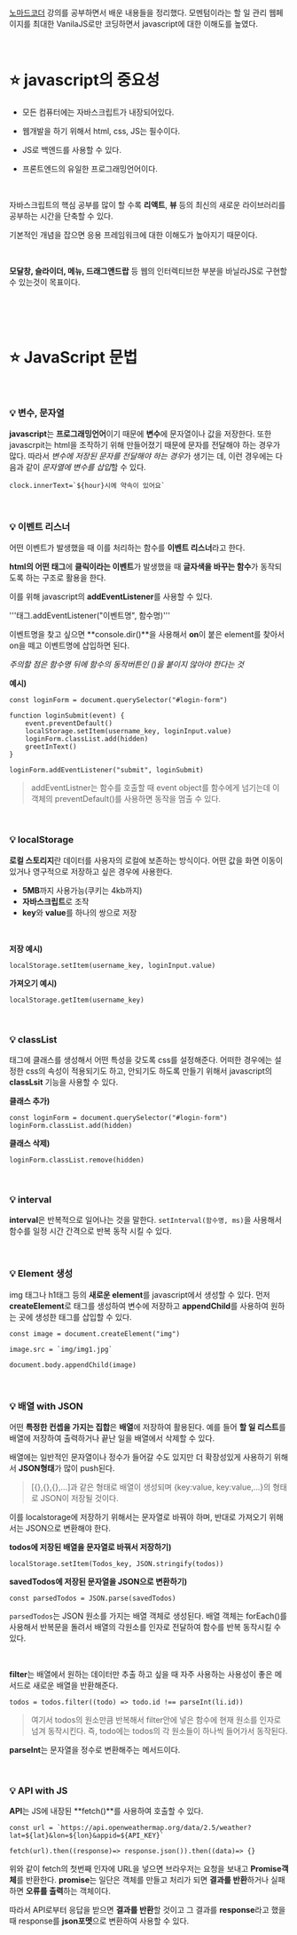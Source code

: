 <br>

[노마드코더](https://nomadcoders.co/javascript-for-beginners) 강의를 공부하면서 배운 내용들을 정리했다. 모멘텀이라는 할 일 관리 웹페이지를 최대한 VanilaJS로만 코딩하면서 javascript에 대한 이해도를 높였다.

<br>

# :star: javascript의 중요성

+ 모든 컴퓨터에는 자바스크립트가 내장되어있다.

+ 웹개발을 하기 위해서 html, css, JS는 필수이다.

+ JS로 백엔드를 사용할 수 있다.

+ 프론트엔드의 유일한 프로그래밍언어이다.

<br>

자바스크립트의 핵심 공부를 많이 할 수록 **리액트**, **뷰** 등의 최신의 새로운 라이브러리를 공부하는 시간을 단축할 수 있다.

기본적인 개념을 잡으면 응용 프레임워크에 대한 이해도가 높아지기 때문이다.

<br>

**모달창, 슬라이더, 메뉴, 드래그앤드랍** 등 웹의 인터렉티브한 부분을 바닐라JS로 구현할 수 있는것이 목표이다.

<br>

<br>

<br>

# :star: JavaScript 문법

<br>

### :bulb: 변수, 문자열

**javascript**는 **프로그래밍언어**이기 때문에 **변수**에 문자열이나 값을 저장한다.
또한 javascrpit는 html을 조작하기 위해 만들어졌기 때문에 문자를 전달해야 하는 경우가 많다. 따라서 *변수에 저장된 문자를 전달해야 하는 경우*가 생기는 데, 이런 경우에는 다음과 같이 *문자열에 변수를 삽입*할 수 있다.

```
clock.innerText=`${hour}시에 약속이 있어요`
```

<br>

### :bulb: 이벤트 리스너

어떤 이벤트가 발생했을 때 이를 처리하는 함수를 **이벤트 리스너**라고 한다.

**html의 어떤 태그**에 **클릭이라는 이벤트**가 발생했을 때 **글자색을 바꾸는 함수**가 동작되도록 하는 구조로 활용을 한다.

이를 위해 javascript의 **addEventListener**를 사용할 수 있다.

'''태그.addEventListener("이벤트명", 함수명)'''

이벤트명을 찾고 싶으면 **console.dir()**을 사용해서 **on**이 붙은 element를 찾아서 on을 떼고 이벤트명에 삽입하면 된다.

*주의할 점은 함수명 뒤에 함수의 동작버튼인 ()을 붙이지 않아야 한다는 것*

**예시)**

```
const loginForm = document.querySelector("#login-form")

function loginSubmit(event) {
    event.preventDefault()
    localStorage.setItem(username_key, loginInput.value)
    loginForm.classList.add(hidden)
    greetInText()
}

loginForm.addEventListener("submit", loginSubmit)
```

> addEventListner는 함수를 호출할 때 event object를 함수에게 넘기는데 이 객체의 preventDefault()를 사용하면 동작을 멈출 수 있다.

<br>

### :bulb: localStorage

**로컬 스토리지**란 데이터를 사용자의 로컬에 보존하는 방식이다.
어떤 값을 화면 이동이 있거나 영구적으로 저장하고 싶은 경우에 사용한다.

+ **5MB**까지 사용가능(쿠키는 4kb까지)
+ **자바스크립트**로 조작
+ **key**와 **value**를 하나의 쌍으로 저장

<br>

**저장 예시)**
```
localStorage.setItem(username_key, loginInput.value)
```

**가져오기 예시)**
```
localStorage.getItem(username_key)
```

<br>

### :bulb: classList

태그에 클래스를 생성해서 어떤 특성을 갖도록 css를 설정해준다. 어떠한 경우에는 설정한 css의 속성이 적용되기도 하고, 안되기도 하도록 만들기 위해서 javascript의 **classLsit** 기능을 사용할 수 있다.


**클래스 추가)**
```
const loginForm = document.querySelector("#login-form")
loginForm.classList.add(hidden)
```

**클래스 삭제)**
```
loginForm.classList.remove(hidden)
```

<br>

### :bulb: interval

**interval**은 반복적으로 일어나는 것을 말한다. 
```setInterval(함수명, ms)```을 사용해서 함수를 일정 시간 간격으로 반복 동작 시킬 수 있다.

<br>

### :bulb: Element 생성

img 태그나 h1태그 등의 **새로운 element**를 javascript에서 생성할 수 있다. 먼저 **createElement**로 태그를 생성하여 변수에 저장하고 **appendChild**를 사용하여 원하는 곳에 생성한 태그를 삽입할 수 있다.

```
const image = document.createElement("img")

image.src = `img/img1.jpg`

document.body.appendChild(image)
```

<br>

### :bulb: 배열 with JSON

어떤 **특정한 컨셉을 가지는 집합**은 **배열**에 저장하여 활용된다.
예를 들어 **할 일 리스트**를 배열에 저장하여 출력하거나 끝난 일을 배열에서 삭제할 수 있다.

배열에는 일반적인 문자열이나 정수가 들어갈 수도 있지만 더 확장성있게 사용하기 위해서 **JSON형태**가 많이 push된다.

> [{},{},{},...]과 같은 형태로 배열이 생성되며 {key:value, key:value,...}의 형태로 JSON이 저장될 것이다.

이를 localstorage에 저장하기 위해서는 문자열로 바꿔야 하며, 반대로 가져오기 위해서는 JSON으로 변환해야 한다.

**todos에 저장된 배열을 문자열로 바꿔서 저장하기)**
```
localStorage.setItem(Todos_key, JSON.stringify(todos))
```

**savedTodos에 저장된 문자열을 JSON으로 변환하기)**
```
const parsedTodos = JSON.parse(savedTodos)
```

```parsedTodos```는 JSON 원소를 가지는 배열 객체로 생성된다. 배열 객체는 forEach()를 사용해서 반복문을 돌려서 배열의 각원소를 인자로 전달하여 함수를 반복 동작시킬 수 있다.

<br>

**filter**는 배열에서 원하는 데이터만 추출 하고 싶을 때 자주 사용하는 사용성이 좋은 메서드로 새로운 배열을 반환해준다.

```
todos = todos.filter((todo) => todo.id !== parseInt(li.id))
```

> 여기서 todos의 원소만큼 반복해서 filter안에 넣은 함수에 현재 원소를 인자로 넘겨 동작시킨다. 즉, todo에는 todos의 각 원소들이 하나씩 들어가서 동작된다.

**parseInt**는 문자열을 정수로 변환해주는 메서드이다.

<br>

### :bulb: API with JS

**API**는 JS에 내장된 **fetch()**를 사용하여 호출할 수 있다.

```
const url = `https://api.openweathermap.org/data/2.5/weather?lat=${lat}&lon=${lon}&appid=${API_KEY}`

fetch(url).then((response)=> response.json()).then((data)=> {}
```

위와 같이 fetch의 첫번째 인자에 URL을 넣으면 브라우저는 요청을 보내고 **Promise객체**를 반환한다. 
**promise**는 일단은 객체를 만들고 처리가 되면 **결과를 반환**하거나 실패하면 **오류를 출력**하는 객체이다.

따라서 API로부터 응답을 받으면 **결과를 반환**할 것이고 그 결과를 **response**라고 했을 때 response를 **json포멧**으로 변환하여 사용할 수 있다.